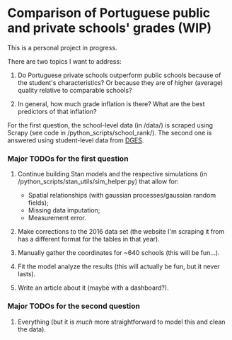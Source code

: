 # Comparison of Portuguese public and private schools' grades (WIP)

This is a personal project in progress. 

There are two topics I want to address:

1. Do Portuguese private schools outperform public schools because of
the student's characteristics? Or because they are of higher (average)
quality relative to comparable schools?

2. In general, how much grade inflation is there? What are the best
predictors of that inflation?

For the first question, the school-level data (in /data/) is scraped using
Scrapy (see code in /python_scripts/school_rank/). The second one is answered
using student-level data from [DGES](https://www.dge.mec.pt/relatoriosestatisticas-0).

### Major TODOs for the first question

1. Continue building Stan models and the respective simulations (in
/python_scripts/stan_utils/sim_helper.py) that allow for:
    - Spatial relationships (with gaussian processes/gaussian random fields);
    - Missing data imputation;
    - Measurement error.

2. Make corrections to the 2016 data set (the website I'm scraping it from has
a different format for the tables in that year). 

3. Manually gather the coordinates for ~640 schools (this will be fun...).

4. Fit the model analyze the results (this will actually be fun, but it never 
lasts).

5. Write an article about it (maybe with a dashboard?).

### Major TODOs for the second question

1. Everything (but it is *much* more straightforward to model this and clean
the data).




